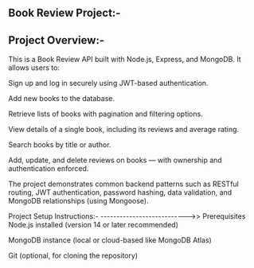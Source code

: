 Book Review Project:-
--------------------
Project Overview:-
------------------

This is a Book Review API built with Node.js, Express, and MongoDB. It allows users to:

Sign up and log in securely using JWT-based authentication.

Add new books to the database.

Retrieve lists of books with pagination and filtering options.

View details of a single book, including its reviews and average rating.

Search books by title or author.

Add, update, and delete reviews on books — with ownership and authentication enforced.

The project demonstrates common backend patterns such as RESTful routing, JWT authentication, password hashing, data validation, and MongoDB relationships (using Mongoose).


Project Setup Instructions:-
--------------------------->>
Prerequisites
Node.js installed (version 14 or later recommended)

MongoDB instance (local or cloud-based like MongoDB Atlas)

Git (optional, for cloning the repository)
